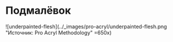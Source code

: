 # Подмалёвок

![underpainted-flesh](../_images/pro-acryl/underpainted-flesh.png "Источник: Pro Acryl Methodology" =650x)